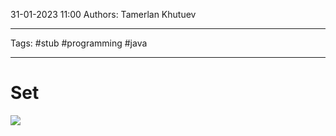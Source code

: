 31-01-2023
11:00
Authors: Tamerlan Khutuev
***
Tags: #stub #programming #java 
***
# Set
![](https://blog.skillfactory.ru/wp-content/uploads/2022/06/java-collect-5-8183945.png)

